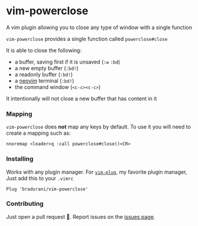 # vim-powerclose
A vim plugin allowing you to close any type of window with a single function

`vim-powerclose` provides a single function called `powerclose#close`

It is able to close the following:
- a buffer, saving first if it is unsaved (`:w` `:bd`)
- a new empty buffer (`:bd!`)
- a readonly buffer (`:bd!`)
- a [neovim](https://neovim.io/) terminal (`:bd!`)
- the command window (`<c-c><c-c>`)

It intentionally will not close a new buffer that has content in it

### Mapping
`vim-powerclose` does **not** map any keys by default. To use it you will need to
create a mapping such as:
```
nnoremap <leader>q :call powerclose#close()<CR>
```

### Installing
Works with any plugin manager. For [`vim-plug`](https://github.com/junegunn/vim-plug), my favorite plugin manager, 
Just add this to your `.vimrc`
```
Plug 'bradurani/vim-powerclose'
```

### Contributing
Just open a pull request 🤗. Report issues on the [issues page](https://github.com/bradurani/vim-powerclose/issues).

